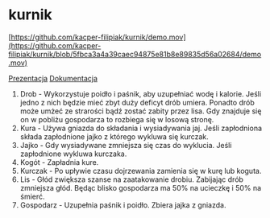 # kurnik
[https://github.com/kacper-filipiak/kurnik/demo.mov](https://github.com/kacper-filipiak/kurnik/blob/5fbca3a4a39caec94875e81b8e89835d56a02684/demo.mov)


[Prezentacja](https://docs.google.com/presentation/d/1b0SLi5va-X2dcePTUBTf-ByN1WsNuE8u/edit?usp=drivesdk&ouid=105620903563646506244&rtpof=true&sd=true)
[Dokumentacja](https://github.com/kacper-filipiak/kurnik/tree/main/docs)
1. Drob - Wykorzystuje poidło i paśnik, aby uzupełniać wodę i kalorie. Jeśli jedno z nich będzie mieć zbyt duży deficyt drób umiera. Ponadto drób może umżeć ze strarości bądź zostać zabity przez lisa. Gdy znajduje się on w pobliżu gospodarza to rozbiega się w losową stronę. 
2. Kura - Używa gniazda do składania i wysiadywania jaj. Jeśli zapłodniona składa zapłodnione jajko z którego wykluwa się kurczak.
3. Jajko - Gdy wysiadywane zmniejsza się czas do wyklucia. Jeśli zapłodnione wykluwa kurczaka.
4. Kogót - Zapładnia kure.
5. Kurczak - Po upływie czasu dojrzewania zamienia się w kurę lub koguta.
6. Lis - Głód zwiększa szanse na zaatakowanie drobiu. Zabijając drób zmniejsza głód. Będąc blisko gospodarza ma 50% na ucieczkę i 50% na śmierć.
7. Gospodarz - Uzupełnia paśnik i poidło. Zbiera jajka z gniazda.
